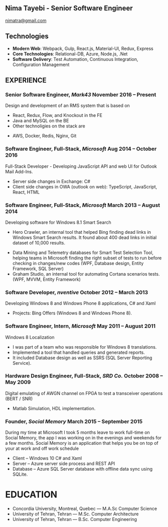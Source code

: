 Nima Tayebi - Senior Software Engineer
---------------
nimatra@gmail.com 


Technologies
---------------
* **Modern Web**: Webpack, Gulp, React.js, Material-UI, Redux, Express
* **Core Technologies**: Relational-DB, Azure, Node.js, .Net
* **Software Delivery**: Test Automation, Continuous Integration, Configuration Management

EXPERIENCE
----------

### **Senior Software Engineer**, *Mark43* November 2016 – Present
 Design and development of an RMS system that is based on
 - React, Redux, Flow, and Knockout in the FE
 - Java and MySQL on the BE
 - Other technoligies on the stack are
 * AWS, Docker, Redis, Nginx, Git

### **Software Engineer, Full-Stack**, *Microsoft* Aug 2014 – October 2016
 Full-Stack Developer - Developing JavaScript API and web UI for Outlook Mail Add-Ins.  
 - Server side changes in Exchange: C# 
 - Client side changes in OWA (outlook on web): TypeScript, JavaScript, React, HTML

### **Software Engineer, Full-Stack**, *Microsoft* March 2013 – August 2014
 Developing software for Windows 8.1 Smart Search  
 * Hero Crawler, an internal tool that helped Bing finding dead links in Windows Smart Search results. It found about 400 dead links in initial dataset of 10,000 results. 
 - Data Mining and Telemetry databases for Smart Test Selection Tool, helping teams in Microsoft finding the right subset of tests to run before checking in changes/new codes (WPF, Database design, Entity Framework, SQL Server) 
 - Graham Studio, an internal tool for automating Cortana scenarios tests. (WPF, MVVM, Entity Framework) 
 
### **Software Developer**, *nventive* October 2012 – March 2013
 Developing Windows 8 and Windows Phone 8 applications, C# and Xaml  
 - Projects: Bing Offers (Windows 8 and Windows Phone 8). 
 
### **Software Engineer, Intern**, *Microsoft* May 2011 – August 2011
 Windows 8 Localization 
 * I was part of a team who was responsible for Windows 8 translations. 
 * Implemented a tool that handled queries and generated reports. 
 * It included Database design as well as SSRS (SQL Server Reporting Service). 
 
### **Hardware Design Engineer, Full-Stack**, *SRD Co.* October 2008 – May 2009 
 Digital emulating of AWGN channel on FPGA to test a transceiver operations (BERT / SNR) 
 - Matlab Simulation, HDL implementation. 
 
### **Founder**, *Social Memory* March 2015 – September 2015 
During my time at Microsoft I took 5 months leave to work full-time on Social Memory, the app I was working on in the evenings and weekends for a few months.
Social Memory is an application that helps you be on top of your at work and off work schedule  
 - Client – Windows 10 C# and Xaml 
 - Server – Azure server side process and REST API 
 - Database – Azure SQL Server database with offline data sync using SQLite.

EDUCATION
=========
 - Concordia University, Montreal, Quebec — M.A.Sc Computer Science
 - University of Tehran, Tehran — M.Sc. Computer Architecture
 - University of Tehran, Tehran — B.Sc. Computer Engineering

